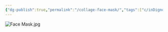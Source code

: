 ```yaml
---
{"dg-publish":true,"permalink":"/collage-face-mask/","tags":["c/inDignos","c/woman","c/mask","c/face","c/purple","c/abstract","c/2021"],"created":"2024-06-28T12:56:46.000-04:00","updated":"2024-04-15T12:04:25.000-04:00"}
---
```



![Face Mask.jpg](/img/user/MEDIA/Face%20Mask.jpg)